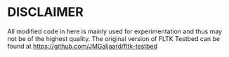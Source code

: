 # DISCLAIMER

All modified code in here is mainly used for experimentation and thus may not be of the highest quality. The original version of FLTK Testbed can be found at https://github.com/JMGaljaard/fltk-testbed

